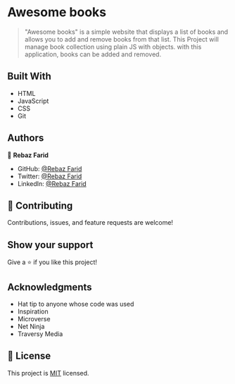 # Awesome books

>"Awesome books" is a simple website that displays a list of books and allows you to add and remove books from that list. 
This Project will manage book collection using plain JS with objects. with this application, books can be added and removed.

## Built With

- HTML
- JavaScript
- CSS
- Git

## Authors

👤 **Rebaz Farid**

- GitHub: [@Rebaz Farid](https://github.com/rebaz36)
- Twitter: [@Rebaz Farid](https://twitter.com/rebaz415)
- LinkedIn: [@Rebaz Farid](https://www.linkedin.com/in/rebazf/)
## 🤝 Contributing

Contributions, issues, and feature requests are welcome!

## Show your support

Give a ⭐️ if you like this project!

## Acknowledgments

- Hat tip to anyone whose code was used
- Inspiration
- Microverse
- Net Ninja
- Traversy Media

## 📝 License

This project is [MIT](./MIT.md) licensed.

